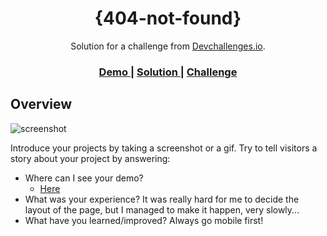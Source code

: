 <!-- Please update value in the {}  -->

<h1 align="center">{404-not-found}</h1>

<div align="center">
   Solution for a challenge from  <a href="http://devchallenges.io" target="_blank">Devchallenges.io</a>.
</div>

<div align="center">
  <h3>
    <a href="https://{https://lonelybuddy.github.io/404-not-found/}">
      Demo
    </a>
    <span> | </span>
    <a href="https://{https://devchallenges.io/solutions/bmAlcVaxOPxV51P9Np5V}">
      Solution
    </a>
    <span> | </span>
    <a href="https://devchallenges.io/challenges/wBunSb7FPrIepJZAg0sY">
      Challenge
    </a>
  </h3>
</div>

<!-- OVERVIEW -->

## Overview

![screenshot](https://user-images.githubusercontent.com/16707738/92399059-5716eb00-f132-11ea-8b14-bcacdc8ec97b.png)

Introduce your projects by taking a screenshot or a gif. Try to tell visitors a story about your project by answering:

- Where can I see your demo?
  - [Here](https://lonelybuddy.github.io/404-not-found/)
- What was your experience?
  It was really hard for me to decide the layout of the page, but I managed to make it happen, very slowly...
- What have you learned/improved?
  Always go mobile first!
